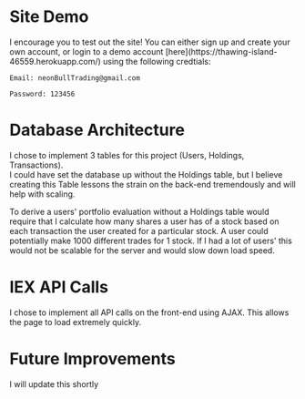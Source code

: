 <h1> Site Demo </h1>
I encourage you to test out the site! You can either sign up and create your own account, or login to a demo account [here](https://thawing-island-46559.herokuapp.com/) using the following credtials:

```
Email: neonBullTrading@gmail.com

Password: 123456
```

<h1> Database Architecture </h1>

<p> 
I chose to implement 3 tables for this project (Users, Holdings, Transactions).
<br>
 I could have set the database up without the Holdings table, but I believe creating this Table lessons the strain on the back-end tremendously and will help with scaling.
  
  To derive a users' portfolio evaluation without a Holdings table would require that I calculate how many shares a user has of a stock based on each transaction the user created for a particular stock. A user could potentially make 1000 different trades for 1 stock. If I had a lot of users' this would not be scalable for the server and would slow down load speed.
  <br>
</p>

<h1> IEX API Calls </h1>

<p> 
I chose to implement all API calls on the front-end using AJAX. This allows the page to load extremely quickly.

</p>

<h1> Future Improvements </h1>

<p> 
I will update this shortly

</p>
